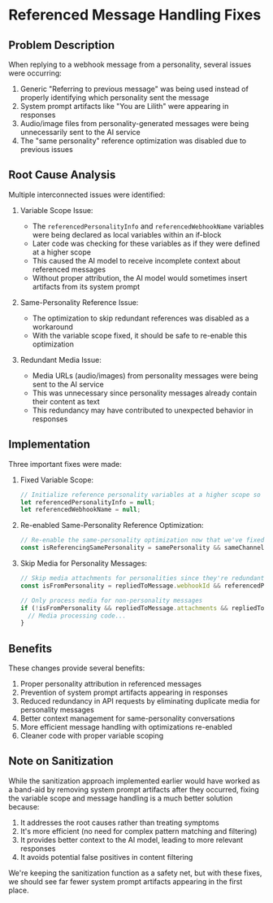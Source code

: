 # Referenced Message Handling Fixes

## Problem Description

When replying to a webhook message from a personality, several issues were occurring:

1. Generic "Referring to previous message" was being used instead of properly identifying which personality sent the message
2. System prompt artifacts like "You are Lilith" were appearing in responses
3. Audio/image files from personality-generated messages were being unnecessarily sent to the AI service
4. The "same personality" reference optimization was disabled due to previous issues

## Root Cause Analysis

Multiple interconnected issues were identified:

1. Variable Scope Issue:
   - The `referencedPersonalityInfo` and `referencedWebhookName` variables were being declared as local variables within an if-block
   - Later code was checking for these variables as if they were defined at a higher scope
   - This caused the AI model to receive incomplete context about referenced messages
   - Without proper attribution, the AI model would sometimes insert artifacts from its system prompt

2. Same-Personality Reference Issue:
   - The optimization to skip redundant references was disabled as a workaround
   - With the variable scope fixed, it should be safe to re-enable this optimization

3. Redundant Media Issue:
   - Media URLs (audio/images) from personality messages were being sent to the AI service
   - This was unnecessary since personality messages already contain their content as text
   - This redundancy may have contributed to unexpected behavior in responses

## Implementation

Three important fixes were made:

1. Fixed Variable Scope:
   ```javascript
   // Initialize reference personality variables at a higher scope so they're accessible later
   let referencedPersonalityInfo = null;
   let referencedWebhookName = null;
   ```

2. Re-enabled Same-Personality Reference Optimization:
   ```javascript
   // Re-enable the same-personality optimization now that we've fixed the variable scope issues
   const isReferencingSamePersonality = samePersonality && sameChannel && isRecent;
   ```

3. Skip Media for Personality Messages:
   ```javascript
   // Skip media attachments for personalities since they're redundant with text content
   const isFromPersonality = repliedToMessage.webhookId && referencedPersonalityInfo?.name;
   
   // Only process media for non-personality messages
   if (!isFromPersonality && repliedToMessage.attachments && repliedToMessage.attachments.size > 0) {
     // Media processing code...
   }
   ```

## Benefits

These changes provide several benefits:

1. Proper personality attribution in referenced messages
2. Prevention of system prompt artifacts appearing in responses
3. Reduced redundancy in API requests by eliminating duplicate media for personality messages
4. Better context management for same-personality conversations
5. More efficient message handling with optimizations re-enabled
6. Cleaner code with proper variable scoping

## Note on Sanitization

While the sanitization approach implemented earlier would have worked as a band-aid by removing system prompt artifacts after they occurred, fixing the variable scope and message handling is a much better solution because:

1. It addresses the root causes rather than treating symptoms
2. It's more efficient (no need for complex pattern matching and filtering)
3. It provides better context to the AI model, leading to more relevant responses
4. It avoids potential false positives in content filtering

We're keeping the sanitization function as a safety net, but with these fixes, we should see far fewer system prompt artifacts appearing in the first place.